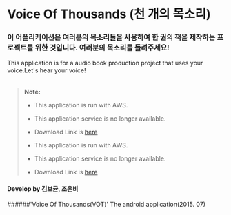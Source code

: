 # Voice Of Thousands (천 개의 목소리)





### 이 어플리케이션은 여러분의 목소리들을  사용하여 한 권의 책을 제작하는 프로젝트를 위한 것입니다. 여러분의 목소리를 들려주세요!

This application is for a audio book production project that uses your voice.Let's hear your voice!

######
> **Note:** 
>
> - This application is run with AWS.
>
> - This application service is no longer available.
>
> - Download Link is [here][1]
>
>
> - This application is run with AWS.
>
> - This application service is no longer available.
>
> - Download Link is [here][1]
>


#### Develop by 김보균, 조은비

######'Voice Of Thousands(VOT)' The  android application(2015. 07)


  [1]: https://play.google.com/store/apps/details?id=gyun.bo.voice_of_thousands_1&hl=ko
